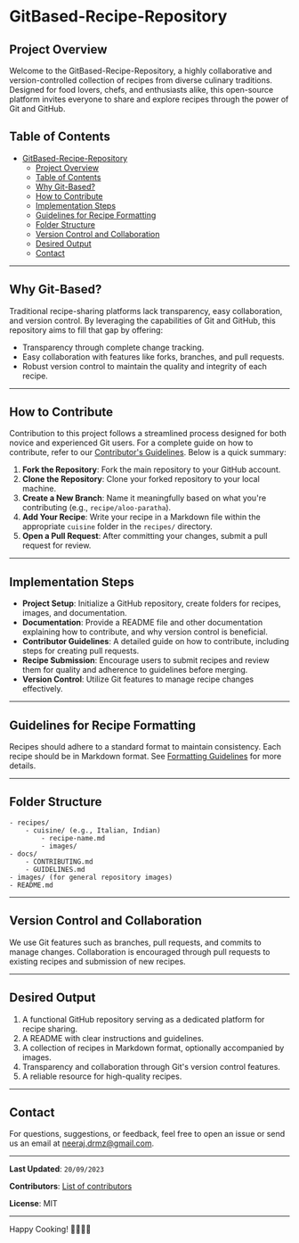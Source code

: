 # GitBased-Recipe-Repository

## Project Overview

Welcome to the GitBased-Recipe-Repository, a highly collaborative and version-controlled collection of recipes from diverse culinary traditions. Designed for food lovers, chefs, and enthusiasts alike, this open-source platform invites everyone to share and explore recipes through the power of Git and GitHub.

## Table of Contents

- [GitBased-Recipe-Repository](#gitbased-recipe-repository)
  - [Project Overview](#project-overview)
  - [Table of Contents](#table-of-contents)
  - [Why Git-Based?](#why-git-based)
  - [How to Contribute](#how-to-contribute)
  - [Implementation Steps](#implementation-steps)
  - [Guidelines for Recipe Formatting](#guidelines-for-recipe-formatting)
  - [Folder Structure](#folder-structure)
  - [Version Control and Collaboration](#version-control-and-collaboration)
  - [Desired Output](#desired-output)
  - [Contact](#contact)

---

## Why Git-Based?

Traditional recipe-sharing platforms lack transparency, easy collaboration, and version control. By leveraging the capabilities of Git and GitHub, this repository aims to fill that gap by offering:

- Transparency through complete change tracking.
- Easy collaboration with features like forks, branches, and pull requests.
- Robust version control to maintain the quality and integrity of each recipe.

---

## How to Contribute

Contribution to this project follows a streamlined process designed for both novice and experienced Git users. For a complete guide on how to contribute, refer to our [Contributor's Guidelines](docs/CONTRIBUTING.md). Below is a quick summary:

1. **Fork the Repository**: Fork the main repository to your GitHub account.
2. **Clone the Repository**: Clone your forked repository to your local machine.
3. **Create a New Branch**: Name it meaningfully based on what you're contributing (e.g., `recipe/aloo-paratha`).
4. **Add Your Recipe**: Write your recipe in a Markdown file within the appropriate `cuisine` folder in the `recipes/` directory.
5. **Open a Pull Request**: After committing your changes, submit a pull request for review.

---

## Implementation Steps

- **Project Setup**: Initialize a GitHub repository, create folders for recipes, images, and documentation.
- **Documentation**: Provide a README file and other documentation explaining how to contribute, and why version control is beneficial.
- **Contributor Guidelines**: A detailed guide on how to contribute, including steps for creating pull requests.
- **Recipe Submission**: Encourage users to submit recipes and review them for quality and adherence to guidelines before merging.
- **Version Control**: Utilize Git features to manage recipe changes effectively.

---

## Guidelines for Recipe Formatting

Recipes should adhere to a standard format to maintain consistency. Each recipe should be in Markdown format. See [Formatting Guidelines](docs/GUIDELINES.md) for more details.

---

## Folder Structure

```plaintext
- recipes/
    - cuisine/ (e.g., Italian, Indian)
        - recipe-name.md
        - images/
- docs/
    - CONTRIBUTING.md
    - GUIDELINES.md
- images/ (for general repository images)
- README.md
```

---

## Version Control and Collaboration

We use Git features such as branches, pull requests, and commits to manage changes. Collaboration is encouraged through pull requests to existing recipes and submission of new recipes.

---

## Desired Output

1. A functional GitHub repository serving as a dedicated platform for recipe sharing.
2. A README with clear instructions and guidelines.
3. A collection of recipes in Markdown format, optionally accompanied by images.
4. Transparency and collaboration through Git's version control features.
5. A reliable resource for high-quality recipes.

---

## Contact

For questions, suggestions, or feedback, feel free to open an issue or send us an email at [neeraj.drmz@gmail.com](mailto:neeraj.drmz@gmail.com).

---

**Last Updated**: `20/09/2023`

**Contributors**: [List of contributors](CONTRIBUTORS.md)

**License**: MIT

---

Happy Cooking! 🍳🥘🍲🍛
